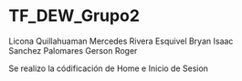 # TF_DEW_Grupo2

Licona Quillahuaman Mercedes
Rivera Esquivel Bryan Isaac         
Sanchez Palomares Gerson Roger


Se realizo la códificación de Home e Inicio de Sesion
